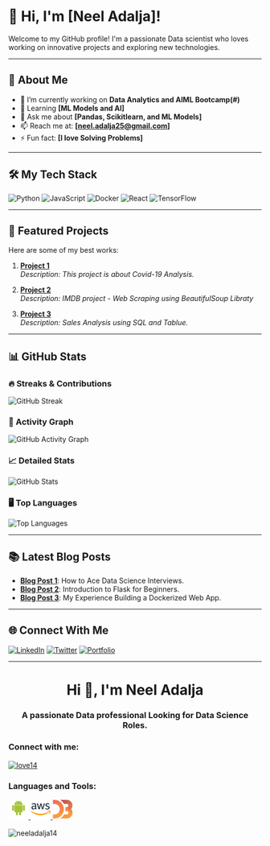 # 👋 Hi, I'm [Neel Adalja]!

Welcome to my GitHub profile! I'm a passionate Data scientist who loves working on innovative projects and exploring new technologies.

---

## 🌟 About Me
- 🔭 I’m currently working on **Data Analytics and AIML Bootcamp(#)**
- 🌱 Learning **[ML Models and AI]**
- 💬 Ask me about **[Pandas, Scikitlearn, and ML Models]**
- 📫 Reach me at: **[neel.adalja25@gmail.com]**
- ⚡ Fun fact: **[I love Solving Problems]**

---

## 🛠️ My Tech Stack
![Python](https://img.shields.io/badge/Python-3.9-blue)
![JavaScript](https://img.shields.io/badge/JavaScript-ES6-yellow)
![Docker](https://img.shields.io/badge/Docker-Containerization-blue)
![React](https://img.shields.io/badge/React-Framework-lightblue)
![TensorFlow](https://img.shields.io/badge/TensorFlow-DeepLearning-orange)

---

## 🚀 Featured Projects
Here are some of my best works:
1. [**Project 1**](https://github.com/neeladalja14/Dec25/tree/main/covid_19)  
   _Description: This project is about Covid-19 Analysis._

2. [**Project 2**](https://github.com/neeladalja14/Dec25/blob/main/Neel_IMBD_Top250.ipynb)  
   _Description: IMDB project - Web Scraping using BeautifulSoup Libraty_

3. [**Project 3**](https://github.com/neeladalja14/SQL_Projects)  
   _Description: Sales Analysis using SQL and Tablue._

---

## 📊 GitHub Stats

### 🔥 Streaks & Contributions
![GitHub Streak](https://github-readme-streak-stats.herokuapp.com/?user=neeladalja14&theme=dark)

### 🌟 Activity Graph
![GitHub Activity Graph](https://github-readme-activity-graph.cyclic.app/graph?username=neeladalja14&theme=dracula)

### 📈 Detailed Stats
![GitHub Stats](https://github-readme-stats.vercel.app/api?username=neeladalja14&show_icons=true&theme=radical)

### 🖥️ Top Languages
![Top Languages](https://github-readme-stats.vercel.app/api/top-langs/?username=neeladalja14&layout=compact&theme=radical)

---

## 📚 Latest Blog Posts
- [**Blog Post 1**](#): How to Ace Data Science Interviews.
- [**Blog Post 2**](#): Introduction to Flask for Beginners.
- [**Blog Post 3**](#): My Experience Building a Dockerized Web App.

---

## 🌐 Connect With Me
[![LinkedIn](https://img.shields.io/badge/LinkedIn-YourName-blue?logo=linkedin)](https://www.linkedin.com/in/neel-adalja-04/)
[![Twitter](https://img.shields.io/badge/Twitter-YourHandle-blue?logo=twitter)](https://twitter.com/YourHandle)
[![Portfolio](https://img.shields.io/badge/Portfolio-YourWebsite-lightblue)](https://YourWebsite.com)

---




<h1 align="center">Hi 👋, I'm Neel Adalja</h1>
<h3 align="center">A passionate Data professional Looking for Data Science Roles.</h3>

<h3 align="left">Connect with me:</h3>
<p align="left">
<a href="https://linkedin.com/in/love14" target="blank"><img align="center" src="https://raw.githubusercontent.com/rahuldkjain/github-profile-readme-generator/master/src/images/icons/Social/linked-in-alt.svg" alt="love14" height="30" width="40" /></a>
</p>

<h3 align="left">Languages and Tools:</h3>
<p align="left"> <a href="https://developer.android.com" target="_blank" rel="noreferrer"> <img src="https://raw.githubusercontent.com/devicons/devicon/master/icons/android/android-original-wordmark.svg" alt="android" width="40" height="40"/> </a> <a href="https://aws.amazon.com" target="_blank" rel="noreferrer"> <img src="https://raw.githubusercontent.com/devicons/devicon/master/icons/amazonwebservices/amazonwebservices-original-wordmark.svg" alt="aws" width="40" height="40"/> </a> <a href="https://d3js.org/" target="_blank" rel="noreferrer"> <img src="https://raw.githubusercontent.com/devicons/devicon/master/icons/d3js/d3js-original.svg" alt="d3js" width="40" height="40"/> </a> </p>

<p><img align="center" src="https://github-readme-stats.vercel.app/api/top-langs?username=neeladalja14&show_icons=true&locale=en&layout=compact" alt="neeladalja14" /></p>


